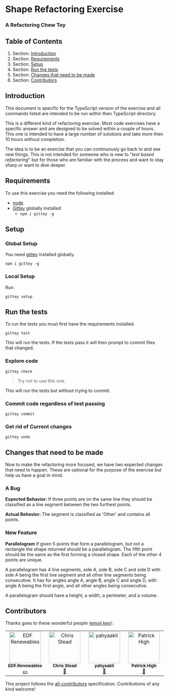 <!-- GENERATED DOCUMENT DO NOT EDIT! -->
<!-- prettier-ignore-start -->
<!-- markdownlint-disable -->

<!-- Compiled with doculisp https://www.npmjs.com/package/doculisp -->
<!-- Written By: Jason Kerney -->

# Shape Refactoring Exercise #

### A Refactoring Chew Toy ###

## Table of Contents ##

1. Section: [Introduction](#introduction)
2. Section: [Requirements](#requirements)
3. Section: [Setup](#setup)
4. Section: [Run the tests](#run-the-tests)
5. Section: [Changes that need to be made](#changes-that-need-to-be-made)
6. Section: [Contributors](#contributors)

## Introduction ##

This document is specific for the TypeScript version of the exercise and all commands listed are intended to be run within then TypeScript directory.

This is a different kind of refactoring exercise. Most code exercises have a specific answer and are designed to be solved within a couple of hours. This one is intended to have a large number of solutions and take more then 10 hours without completion.

The idea is to be an exercise that you can continuously go back to and see new things. This is not intended for someone who is new to "_test based refactoring_" but for those who are familiar with the process and want to stay sharp or want to dive deeper.

## Requirements ##

To use this exercise you need the following installed:

- [node](https://nodejs.org/en/download/)
- [Gittey](https://www.npmjs.com/package/gittey) globally installed
  - `npm i gittey -g`

## Setup ##

### Global Setup ###

You need [gittey](https://www.npmjs.com/package/gittey) installed globally.

`npm i gittey -g`

### Local Setup ###

Run:

`gittey setup`

## Run the tests ##

To run the tests you must first have the requirements installed.

`gittey test`

This will run the tests. If the tests pass it will then prompt to commit files that changed.

### Explore code ###

`gittey check`

> Try not to use this one.

This will run the tests but without trying to commit.

### Commit code regardless of test passing ###

`gittey commit`

### Get rid of Current changes ###

`gittey undo`

## Changes that need to be made ##

Now to make the refactoring more focused, we have two expected changes that need to happen. These are optional for the purpose of the exercise but help us have a goal in mind.

### A Bug ###

**Expected Behavior:**
If three points are on the same line they should be classified as a line segment between the two furthest points.

**Actual Behavior:**
The segment is classified as 'Other' and contains all points.

### New Feature ###

**Parallelogram**
If given 5 points that form a parallelogram, but not a rectangle the shape returned should be a parallelogram. The fifth point should be the same as the first forming a closed shape. Each of the other 4 points are unique.

A parallelogram has 4 line segments, side A, side B, side C and side D with side A being the first line segment and all other line segments being consecutive. It has for angles angle A, angle B, angle C and angle D, with angle A being the first angle, and all other angles being consecutive.

A parallelogram should have a height, a width, a perimeter, and a volume.

## Contributors ##

Thanks goes to these wonderful people ([emoji key](https://allcontributors.org/docs/en/emoji-key)):

<table>
  <tbody>
    <tr>
      <td align="center" valign="top" width="14.28%"><a href="https://github.com/edf-re"><img src="https://avatars.githubusercontent.com/u/13739273?v=4?s=100" width="100px;" alt="EDF Renewables"/><br /><sub><b>EDF Renewables</b></sub></a><br /><a href="#financial-edf-re" title="Financial">💵</a></td>
      <td align="center" valign="top" width="14.28%"><a href="http://www.chrisstead.net/"><img src="https://avatars.githubusercontent.com/u/4184510?v=4?s=100" width="100px;" alt="Chris Stead"/><br /><sub><b>Chris Stead</b></sub></a><br /><a href="#tool-cmstead" title="Tools">🔧</a></td>
      <td align="center" valign="top" width="14.28%"><a href="https://github.com/yahyaakli"><img src="https://avatars.githubusercontent.com/u/39811654?v=4?s=100" width="100px;" alt="yahyaakli"/><br /><sub><b>yahyaakli</b></sub></a><br /><a href="#ideas-yahyaakli" title="Ideas, Planning, & Feedback">🤔</a></td>
      <td align="center" valign="top" width="14.28%"><a href="https://github.com/patrickhigh"><img src="https://avatars.githubusercontent.com/u/45110206?v=4?s=100" width="100px;" alt="Patrick High"/><br /><sub><b>Patrick High</b></sub></a><br /><a href="#ideas-patrickhigh" title="Ideas, Planning, & Feedback">🤔</a></td>
    </tr>
  </tbody>
</table>

This project follows the [all-contributors](https://github.com/all-contributors/all-contributors) specification. Contributions of any kind welcome!

<!-- Written By: Jason Kerney -->
<!-- markdownlint-restore -->
<!-- prettier-ignore-end -->
<!-- GENERATED DOCUMENT DO NOT EDIT! -->